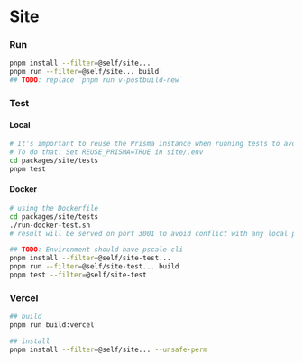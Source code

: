# Site

### Run

```bash
pnpm install --filter=@self/site...
pnpm run --filter=@self/site... build
## TODO: replace `pnpm run v-postbuild-new`
```

### Test

#### Local

```bash
# It's important to reuse the Prisma instance when running tests to avoid connection pooling limits
# To do that: Set REUSE_PRISMA=TRUE in site/.env
cd packages/site/tests
pnpm test
```

#### Docker

```bash
# using the Dockerfile
cd packages/site/tests
./run-docker-test.sh
# result will be served on port 3001 to avoid conflict with any local playwright instances
```

```bash
## TODO: Environment should have pscale cli
pnpm install --filter=@self/site-test...
pnpm run --filter=@self/site-test... build
pnpm test --filter=@self/site-test
```

### Vercel

```bash
## build
pnpm run build:vercel

## install
pnpm install --filter=@self/site... --unsafe-perm
```
